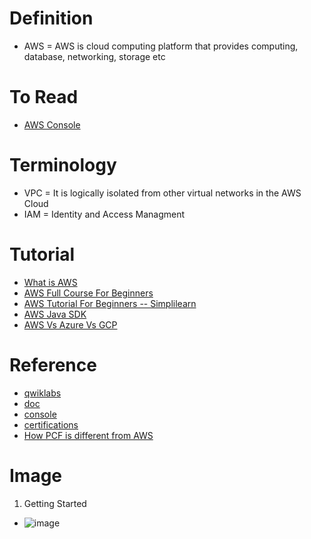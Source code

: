 # Definition
* AWS = AWS is cloud computing platform that provides computing, database, networking, storage etc

# To Read
* [AWS Console](https://aws.amazon.com/console/)

# Terminology
* VPC = It is logically isolated from other virtual networks in the AWS Cloud
* IAM = Identity and Access Managment

# Tutorial
* [What is AWS](https://www.youtube.com/watch?v=3XFODda6YXo)
* [AWS Full Course For Beginners](https://www.youtube.com/watch?v=k1RI5locZE4&t=1099s)
* [AWS Tutorial For Beginners -- Simplilearn](https://www.youtube.com/watch?v=uQdzcIf_KII)
* [AWS Java SDK](https://mvnrepository.com/artifact/com.amazonaws)
* [AWS Vs Azure Vs GCP](https://www.youtube.com/watch?v=nrqmYvjHHJg)

# Reference
* [qwiklabs](https://aws.qwiklabs.com/)
* [doc](https://docs.aws.amazon.com/)
* [console](https://us-east-2.console.aws.amazon.com/console/home?region=us-east-2)
* [certifications](https://mindmajix.com/aws-certification-path#types-of-aws-certification)
* [How PCF  is different from AWS ](https://stackoverflow.com/questions/49151053/how-pcf-pivotal-cloud-foundry-is-different-from-aws-amazon-web-services)

# Image
1. Getting Started
* ![image](https://user-images.githubusercontent.com/7721150/154119220-f8b76278-ed7f-402f-9c59-55e3505174f7.png)



